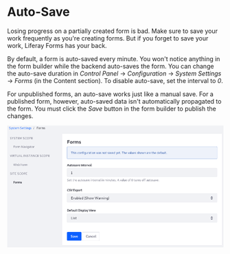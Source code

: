 # Auto-Save [](id=auto-save)

Losing progress on a partially created form is bad. Make sure to save your work
frequently as you're creating forms. But if you forget to save your work, 
Liferay Forms has your back.

By default, a form is auto-saved every minute. You won't notice anything in the 
form builder while the backend auto-saves the form. You can change the auto-save 
duration in *Control Panel* &rarr; *Configuration* &rarr; *System Settings* 
&rarr; *Forms* (in the Content section). To disable auto-save, set the interval 
to *0*. 

For unpublished forms, an auto-save works just like a manual save. For a 
published form, however, auto-saved data isn't automatically propagated to the 
form. You must click the *Save* button in the form builder to publish the 
changes. 

![Figure 1: Configure the auto-save duration.](../../images/forms-autosave-interval.png)

